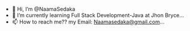 - 👋 Hi, I’m @NaamaSedaka
- 🌱 I’m currently learning Full Stack Development-Java at Jhon Bryce...
- 📫 How to reach me??  my Email: Naamasedaka@gmail.com...

<!---
NaamaSedaka/NaamaSedaka is a ✨ special ✨ repository because its `README.md` (this file) appears on your GitHub profile.
You can click the Preview link to take a look at your changes.
--->
